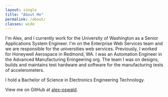 ```yaml
---
layout: single
title: "About Me"
permalink: /about/
classes: wide
---
```


I'm Alex, and I currently work for the University of Washington as a Senior Applications System Engineer. I'm on the Enterprise Web Services team and we are responsible for the universities web services. Previously, I worked for Honeywell Aerospace in Redmond, WA. I was an Automation Engineer in the Advanced Manufacturing Eningeering org. The team I was on designs, builds and maintains test hardware and software for the manufacturing tests of accelerometers.

I hold a Bachelor of Science in Electronics Engineering Technology.

View me on GitHub at [alex-oswald](https://github.com/alex-oswald).